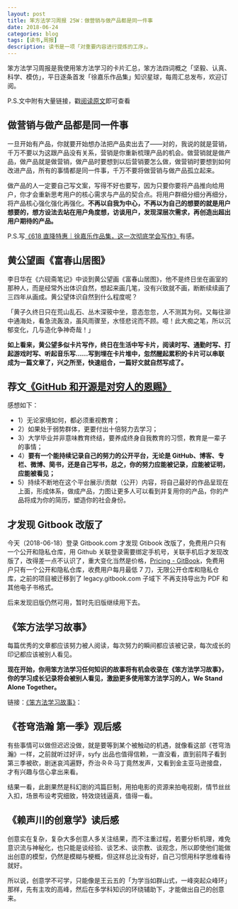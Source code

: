 ```yaml
---
layout: post
title: 笨方法学习周报 25W：做营销与做产品都是同一件事
date: 2018-06-24
categories: blog
tags: [读书,周报]
description: 读书是一项「对重要内容进行提炼的工序」。
---
```



笨方法学习周报是我使用笨方法学习的卡片汇总，笨方法四词概之「坚毅、认真、科学、模仿」，平日逐条首发「徐嘉乐作品集」知识星球，每周汇总发布，欢迎订阅。

P.S.文中附有大量链接，戳[阅读原文](https://www.jianshu.com/nb/25728012)即可查看


## 做营销与做产品都是同一件事

一旦开始有产品，你就要开始想办法把产品卖出去了——对的，我说的就是营销，千万不要以为这跟产品没有关系，营销是你重新梳理产品的机会。做营销就是做产品，做产品就是做营销，做产品时要想到以后营销要怎么做，做营销时要想到如何改进产品，所有的事情都是同一件事，千万不要将做营销与做产品孤立起来。

做产品的人一定要自己写文案，写得不好也要写，因为只要你要将产品推向给用户，你才会重新思考用户的核心需求与产品的契合点。将用户群细分细分再细分，将产品核心强化强化再强化。**不再以自我为中心，不再以为自己的想要的就是用户想要的，想方设法去站在用户角度想，访谈用户，发现深层次需求，再创造出超出用户期待的产品。**

P.S.写[《618 直降特惠｜徐嘉乐作品集，这一次彻底学会写作》](https://mp.weixin.qq.com/s?__biz=MzA4MTQ0NDQxNg==&mid=2650639645&idx=1&sn=158eefe65e0ae7bae1405ee273ef330c&chksm=879dc632b0ea4f247df9734f8d9fe8ddbab09ac28b0208f1fabf235b5666f59fce218013bcc3#rd)有感。

## 黄公望画《富春山居图》

李日华在《六砚斋笔记》中谈到黄公望画《富春山居图》，他不是终日坐在画室的那种人，而是经常外出体识自然，想起来画几笔，没有兴致就不画，断断续续画了三四年从画成。黄公望体识自然到什么程度呢？

「黄子久终日只在荒山乱石、丛木深筱中坐，意态忽忽，人不测其为何。又每往泖中通海处，看急流轰浪，虽风雨骤至，水怪悲诧而不顾。噫！此大痴之笔，所以沉郁变化，几与造化争神奇哉！」

**如上看来，黄公望多似卡片写作，终日在生活中写卡片，阅读时写、通勤时写、打起游戏时写、听起音乐写……写到埋在卡片堆中，忽然醒起累积的卡片可以串联成为一篇文章了，兴之所至，快速组合，一篇好文就自然写成了。**

## 荐文[《GitHub 和开源是对穷人的恩赐》](https://zhuanlan.zhihu.com/p/37954828?hmsr=toutiao.io&utm_medium=toutiao.io&utm_source=toutiao.io)

感想如下：

- 1）无论家境如何，都必须重视教育；
- 2）如果处于弱势群体，更要付出十倍努力去学习；
- 3）大学毕业并非意味教育终结，要养成终身自我教育的习惯，教育是一辈子的事情；
- 4）**要有一个能持续记录自己的努力的公开平台，无论是 GitHub、博客、专栏、微博、简书，还是自己写书，总之，你的努力应能被记录，应能被证明，应能被看见；**
- 5）持续不断地在这个平台展示/贡献（公开）内容，将自己最好的作品呈现在上面，形成体系，做成产品，力图让更多人可以看到并复用你的产品，你的产品将成为你的简历，塑造你的社会身份。

## 才发现 Gitbook 改版了

今天（2018-06-18）登录 Gitbook.com 才发现 Gtibook 改版了，免费用户只有一个公开和隐私仓库，用 Github 关联登录需要绑定手机号，关联手机后才发现改版了，改得差一点不认识了，重大变化当然是价格，[Pricing - GitBook](https://www.gitbook.com/pricing)，免费用户只有一个公开和隐私仓库，收费用户每月最低 7 刀，无限公开仓库和隐私仓库，之前的项目被迁移到了 legacy.gitbook.com 子域下
不再支持导出为 PDF 和其他电子书格式。

后来发现旧版仍然可用，暂时先旧版继续用下去。

## 《笨方法学习故事》

每篇优秀的文章都应该努力被人阅读，每次努力的瞬间都应该被记录，每次成长的印记都应该被别人看见。

**现在开始，你用笨方法学习任何知识的故事将有机会收录在《笨方法学习故事》，你的学习成长记录将会被别人看见，激励更多使用笨方法学习的人，We Stand Alone Together。**

链接：[《笨方法学习故事》](https://story.learnwritingthehardway.cn/)：

## 《苍穹浩瀚 第一季》观后感

有些事情可以做但迟迟没做，就是要等到某个被触动的机遇，就像看这部《苍穹浩瀚》一样，之前就听过好评，syfy 出品也值得信赖，一直没看，直到前阵子看到第三季被砍，剧迷哀鸿遍野，乔治·R·R·马丁竟然发声，又看到金主亚马逊接盘，才有兴趣与信心拿出来看。

结果一看，此剧果然是科幻剧的鸿篇巨制，用拍电影的资源来拍电视剧，情节丝丝入扣，场景布设考究细致，特效烧钱逼真，值得一看。

## 《赖声川的创意学》读后感

创意实在复杂，复杂大多创意人多关注结果，而不注重过程，若要分析机理，难免意识流与神秘化，也只能是谈经验、谈艺术、谈宗教、谈观念，所以即使他们能做出创意的模型，仍然是模糊与梗概，但这样总比没有好，自己习惯用科学思维看待就好。

所以说，创意学不可学，只能像是王云五的「为学当如群山式，一峰突起众峰环」那样，先有主攻的高峰，然后在多学科知识的环绕辅助下，才能做出自己的创意来。




